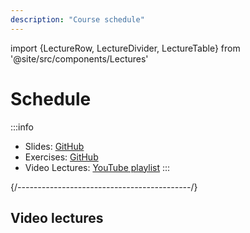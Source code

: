 ```yaml
---
description: "Course schedule"
---
```


import {LectureRow, LectureDivider, LectureTable} from '@site/src/components/Lectures'


# Schedule

:::info
- Slides: [GitHub](https://github.com/polito-WA1-AW1-2023/materials)
- Exercises: [GitHub](https://github.com/polito-WA1-AW1-2023/wa1-ah-weeks)
- Video Lectures: [YouTube playlist](https://youtube.com/playlist?list=PLqRTLlwsxDL8WgeiSZVJzjEr1f9aHy2gz)
:::

<LectureTable defaultTeacher="Fulvio Corno" defaultType="Lecture" showMaterial={true} language='EN'>

<LectureDivider topic='Week 01'/>{/*-------------------------------------------*/}

<LectureRow
    date="28/02/2023" time="10:00-11:30"
    topic='Introduction to the course'
    pdf='https://polito-wa1-aw1-2023.github.io/materials/slide/00-intro-2023-WA1-AH.pdf' />

<LectureRow 
    date="28/02/2023" time="11:30-13:00"
    topic='Introduction to JavaScript' />

<LectureRow
    date="02/03/2023" time="08:30-10:00"
    topic='JavaScript Exercises on Arrays and Strings. JavaScript Objects' />

<LectureRow
    date="02/03/2023" time="10:00-11:30"
    topic='JavaScript Functions' />

</LectureTable>

## Video lectures

